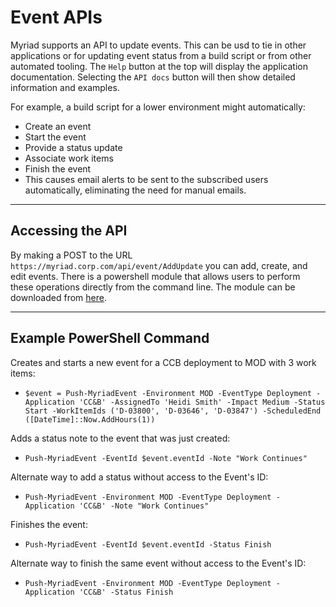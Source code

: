 # Event APIs
Myriad supports an API to update events. This can be usd to tie in other applications or for updating event status from a build script or from other automated tooling. The `Help` button at the top will display the application documentation. Selecting the `API docs` button will then show detailed information and examples.

For example, a build script for a lower environment might automatically:

* Create an event
* Start the event
* Provide a status update
* Associate work items
* Finish the event
* This causes email alerts to be sent to the subscribed users automatically, eliminating the need for manual emails.

---
## Accessing the API
By making a POST to the URL `https://myriad.corp.com/api/event/AddUpdate` you can add, create, and edit events. There is a powershell module that allows users to perform these operations directly from the command line. The module can be downloaded from [here](http://localhost:30648/Help/DownloadPSScript).

---
## Example PowerShell Command
Creates and starts a new event for a CCB deployment to MOD with 3 work items:
* `$event = Push-MyriadEvent -Environment MOD -EventType Deployment -Application 'CC&B' -AssignedTo 'Heidi Smith' -Impact Medium -Status Start -WorkItemIds ('D-03800', 'D-03646', 'D-03847') -ScheduledEnd ([DateTime]::Now.AddHours(1))`

Adds a status note to the event that was just created:
* `Push-MyriadEvent -EventId $event.eventId -Note "Work Continues"`

Alternate way to add a status without access to the Event's ID:
* `Push-MyriadEvent -Environment MOD -EventType Deployment -Application 'CC&B' -Note "Work Continues"`

Finishes the event:
* `Push-MyriadEvent -EventId $event.eventId -Status Finish`

Alternate way to finish the same event without access to the Event's ID:
* `Push-MyriadEvent -Environment MOD -EventType Deployment -Application 'CC&B' -Status Finish`